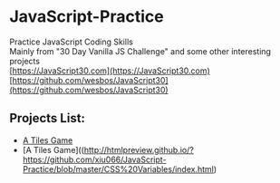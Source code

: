# JavaScript-Practice
Practice JavaScript Coding Skills</br>
Mainly from "30 Day Vanilla JS Challenge" and some other interesting projects</br>
[https://JavaScript30.com](https://JavaScript30.com)</br>
[https://github.com/wesbos/JavaScript30](https://github.com/wesbos/JavaScript30)</br>

## Projects List:
* [A Tiles Game](http://htmlpreview.github.io/?https://github.com/xiu066/JavaScript-Practice/blob/master/A-Tiles-Game/index.html)
* [A Tiles Game]((http://htmlpreview.github.io/?https://github.com/xiu066/JavaScript-Practice/blob/master/CSS%20Variables/index.html)
